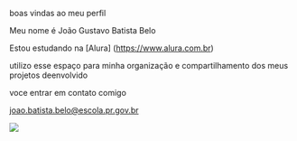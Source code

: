 boas vindas ao meu perfil

Meu nome é João Gustavo Batista Belo

Estou estudando na [Alura] (https://www.alura.com.br)

utilizo esse espaço para minha organização e compartilhamento dos meus projetos deenvolvido 

voce entrar em contato comigo

joao.batista.belo@escola.pr.gov.br

![](https://media.tenor.com/FOqULG2x4psAAAAC/cliff-burton-metallica.gif)
